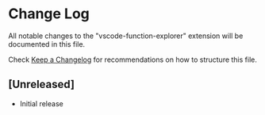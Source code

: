 # Change Log

All notable changes to the "vscode-function-explorer" extension will be documented in this file.

Check [Keep a Changelog](http://keepachangelog.com/) for recommendations on how to structure this file.

## [Unreleased]

- Initial release